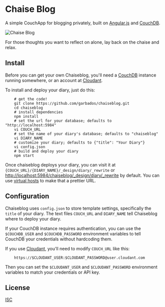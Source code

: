 # Chaise Blog

[couchdb]: http://couchdb.apache.org/
[cloudant]: https://cloudant.com/

A simple CouchApp for blogging privately, built on [Angular.js](http://angularjs.org/) and [CouchDB][couchdb].

![Chaise Blog](http://upload.wikimedia.org/wikipedia/commons/4/43/Chaise_longue_Faventia.jpg)

For those thoughts you want to reflect on alone, lay back on the chaise and relax.

## Install

Before you can get your own Chaiseblog, you'll need a [CouchDB][couchdb] instance running somewhere, or an account at [Cloudant][cloudant].

To install and deploy your diary, just do this:

		# get the code!
		git clone https://github.com/garbados/chaiseblog.git
		cd chaiseblog
		# install dependencies
		npm install
		# set the url for your database; defaults to "http://localhost:5984"
		vi COUCH_URL
		# set the name of your diary's database; defaults to "chaiseblog"
		vi DIARY_NAME
		# customize your diary; defaults to {"title": "Your Diary"}
		vi config.json
		# build and deploy your diary
		npm start

Once chaiseblog deploys your diary, you can visit it at `{COUCH_URL}/{DIARY_NAME}/_design/diary/_rewrite` or <http://localhost:5984/chaiseblog/_design/diary/_rewrite> by default. You can use [virtual hosts](http://couchdb.readthedocs.org/en/latest/configuring.html?highlight=virtual#virtual-hosts) to make that a prettier URL.

## Configuration

Chaiseblog uses `config.json` to store template settings, specifically the `title` of your diary. The text files `COUCH_URL` and `DIARY_NAME` tell Chaiseblog where to deploy your diary.

If your CouchDB instance requires authentication, you can use the `$COUCHDB_USER` and `$COUCHDB_PASSWORD` environment variables to tell CouchDB your credentials without hardcoding them. 

If you use [Cloudant][cloudant], you'll need to modify `COUCH_URL` like this:

		https://$CLOUDANT_USER:$CLOUDANT_PASSWORD@user.cloudant.com

Then you can set the `$CLOUDANT_USER` and `$CLOUDANT_PASSWORD` environment variables to match your credentials or API key.

## License

[ISC](http://opensource.org/licenses/ISC)
